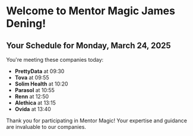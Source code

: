 # Welcome to Mentor Magic James Dening!

## Your Schedule for Monday, March 24, 2025

You're meeting these companies today:

- **PrettyData** at 09:30
- **Tova** at 09:55
- **Solim Health** at 10:20
- **Parasol** at 10:55
- **Renn** at 12:50
- **Alethica** at 13:15
- **Ovida** at 13:40


Thank you for participating in Mentor Magic! Your expertise and guidance are invaluable to our companies.
